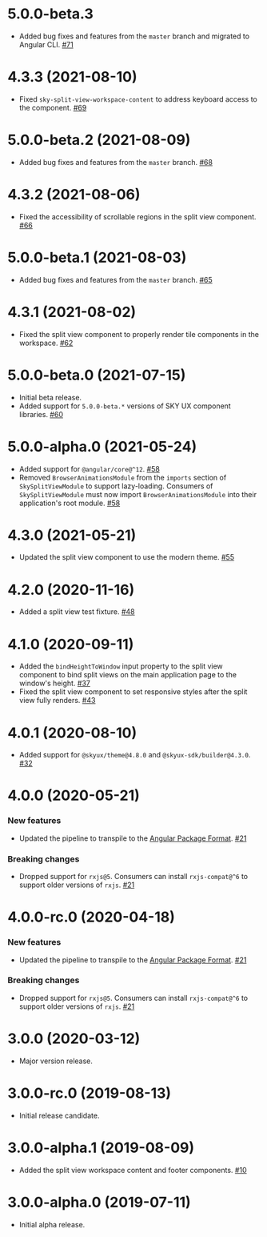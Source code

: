 # 5.0.0-beta.3

- Added bug fixes and features from the `master` branch and migrated to Angular CLI. [#71](https://github.com/blackbaud/skyux-split-view/pull/71)

# 4.3.3 (2021-08-10)

- Fixed `sky-split-view-workspace-content` to address keyboard access to the component. [#69](https://github.com/blackbaud/skyux-split-view/pull/69)

# 5.0.0-beta.2 (2021-08-09)

- Added bug fixes and features from the `master` branch. [#68](https://github.com/blackbaud/skyux-split-view/pull/68)

# 4.3.2 (2021-08-06)

- Fixed the accessibility of scrollable regions in the split view component. [#66](https://github.com/blackbaud/skyux-split-view/pull/66)

# 5.0.0-beta.1 (2021-08-03)

- Added bug fixes and features from the `master` branch. [#65](https://github.com/blackbaud/skyux-split-view/pull/65)

# 4.3.1 (2021-08-02)

- Fixed the split view component to properly render tile components in the workspace. [#62](https://github.com/blackbaud/skyux-split-view/pull/62)

# 5.0.0-beta.0 (2021-07-15)

- Initial beta release.
- Added support for `5.0.0-beta.*` versions of SKY UX component libraries. [#60](https://github.com/blackbaud/skyux-split-view/pull/60)

# 5.0.0-alpha.0 (2021-05-24)

- Added support for `@angular/core@^12`. [#58](https://github.com/blackbaud/skyux-split-view/pull/58)
- Removed `BrowserAnimationsModule` from the `imports` section of `SkySplitViewModule` to support lazy-loading. Consumers of `SkySplitViewModule` must now import `BrowserAnimationsModule` into their application's root module. [#58](https://github.com/blackbaud/skyux-split-view/pull/58)

# 4.3.0 (2021-05-21)

- Updated the split view component to use the modern theme. [#55](https://github.com/blackbaud/skyux-split-view/pull/55)

# 4.2.0 (2020-11-16)

- Added a split view test fixture. [#48](https://github.com/blackbaud/skyux-split-view/pull/48)

# 4.1.0 (2020-09-11)

- Added the `bindHeightToWindow` input property to the split view component to bind split views on the main application page to the window's height. [#37](https://github.com/blackbaud/skyux-split-view/pull/37)
- Fixed the split view component to set responsive styles after the split view fully renders. [#43](https://github.com/blackbaud/skyux-split-view/pull/43)

# 4.0.1 (2020-08-10)

- Added support for `@skyux/theme@4.8.0` and `@skyux-sdk/builder@4.3.0`. [#32](https://github.com/blackbaud/skyux-split-view/pull/32)

# 4.0.0 (2020-05-21)

### New features

- Updated the pipeline to transpile to the [Angular Package Format](https://docs.google.com/document/d/1CZC2rcpxffTDfRDs6p1cfbmKNLA6x5O-NtkJglDaBVs/preview). [#21](https://github.com/blackbaud/skyux-split-view/pull/21)

### Breaking changes

- Dropped support for `rxjs@5`. Consumers can install `rxjs-compat@^6` to support older versions of `rxjs`. [#21](https://github.com/blackbaud/skyux-split-view/pull/21)

# 4.0.0-rc.0 (2020-04-18)

### New features

- Updated the pipeline to transpile to the [Angular Package Format](https://docs.google.com/document/d/1CZC2rcpxffTDfRDs6p1cfbmKNLA6x5O-NtkJglDaBVs/preview). [#21](https://github.com/blackbaud/skyux-split-view/pull/21)

### Breaking changes

- Dropped support for `rxjs@5`. Consumers can install `rxjs-compat@^6` to support older versions of `rxjs`. [#21](https://github.com/blackbaud/skyux-split-view/pull/21)

# 3.0.0 (2020-03-12)

- Major version release.

# 3.0.0-rc.0 (2019-08-13)

- Initial release candidate.

# 3.0.0-alpha.1 (2019-08-09)

- Added the split view workspace content and footer components. [#10](https://github.com/blackbaud/skyux-split-view/pull/10)

# 3.0.0-alpha.0 (2019-07-11)

- Initial alpha release.
